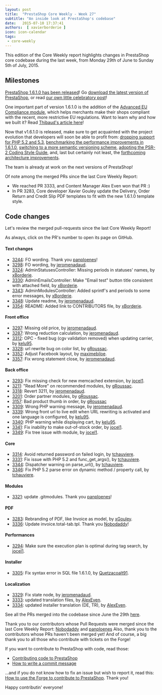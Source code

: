 ```yaml
---
layout: post
title:  "PrestaShop Core Weekly - Week 27"
subtitle: "An inside look at PrestaShop's codebase"
date:   2015-07-10 17:37:41
authors:  [ xavierborderie ]
icon: icon-calendar
tags:
 - core-weekly
---
```


This edition of the Core Weekly report highlights changes in PrestaShop core codebase during the last week, from Monday 29th of June to Sunday 5th of July, 2015.


## Milestones

[PrestaShop 1.6.1.0 has been released](https://www.prestashop.com/blog/en/delivering-new-improved-v1-6-1-0/)! Go [download the latest version of PrestaShop](https://www.prestashop.com/en/download), or read [our own little celebratory post](http://build.prestashop.com/news/1-6-1-0-released/)!

One important part of version 1.6.1.0 is the addition of the [Advanced EU Compliance module](https://github.com/PrestaShop/advancedeucompliance), which helps merchants make their shops compliant with the recent, more restrictive EU regulations. Want to learn why and how we built it? Read [Thibaud's article here](http://build.prestashop.com/news/advanced-eu-compliance/)!

Now that v1.6.1.0 is released, make sure to get acquainted with the project evolution that developers will soon be able to profit from: [dropping support for PHP 5.2 and 5.3](http://build.prestashop.com/news/Dropping-support-php52-and-53/), [benchmarking the performance improvements in 1.6.1.0](http://build.prestashop.com/news/prestashop-1-6-1-0-performances/), [switching to a more semantic versioning scheme](http://build.prestashop.com/news/a-more-semantic-versioning-scheme/), [adopting the PSR-2 Coding Style Guide](http://build.prestashop.com/news/prestashop-moves-to-psr-2/), and, last but certainly not least, the [forthcoming architecture improvements](http://build.prestashop.com/news/new-architecture-1-6-1-0/).

The team is already at work on the next versions of PrestaShop!

Of note among the merged PRs since the last Core Weekly Report:

 * We reached PR 3333, and Content Manager Alex Even won that PR :)
 * In PR 3283, Core developer Xavier Gouley update the Delivery, Order Return and Credit Slip PDF templates to fit with the new 1.6.1.0 template style.



## Code changes

Let's review the merged pull-requests since the last Core Weekly Report!

As always, click on the PR's number to open its page on GitHub.

#### Text changes

 * [3244](https://github.com/PrestaShop/PrestaShop/pull/3244): FO wording. Thank you [panploenes](https://github.com/panploenes)!
 * [3298](https://github.com/PrestaShop/PrestaShop/pull/3298): FO wording, by [jeromenadaud](https://github.com/jeromenadaud).
 * [3324](https://github.com/PrestaShop/PrestaShop/pull/3324): AdminStatusesController: Missing periods in statuses' names, by [xBorderie](https://github.com/xBorderie).
 * [3330](https://github.com/PrestaShop/PrestaShop/pull/3330): AdminEmailsController: Make "Email test" button title consistent with attached field, by [xBorderie](https://github.com/xBorderie).
 * [3343](https://github.com/PrestaShop/PrestaShop/pull/3343): AdminModulesController: Added sprintf's and periods to some error messages, by [xBorderie](https://github.com/xBorderie).
 * [3348](https://github.com/PrestaShop/PrestaShop/pull/3348): Update readme, by [jeromenadaud](https://github.com/jeromenadaud).
 * [3354](https://github.com/PrestaShop/PrestaShop/pull/3354): README: Added link to CONTRIBUTORS file, by [xBorderie](https://github.com/xBorderie).

#### Front office

 * [3297](https://github.com/PrestaShop/PrestaShop/pull/3297): Missing old price, by [jeromenadaud](https://github.com/jeromenadaud).
 * [3287](https://github.com/PrestaShop/PrestaShop/pull/3287): Wrong reduction calculation, by [jeromenadaud](https://github.com/jeromenadaud).
 * [3312](https://github.com/PrestaShop/PrestaShop/pull/3312): OPC - fixed bug (cgv validation removed) when updating carrier, by [kelu95](https://github.com/kelu95).
 * [3328](https://github.com/PrestaShop/PrestaShop/pull/3328): url rewrite bug on color list, by [gRoussac](https://github.com/gRoussac).
 * [3352](https://github.com/PrestaShop/PrestaShop/pull/3352): Adjust Facebook layout, by [maximebiloe](https://github.com/maximebiloe).
 * [3357](https://github.com/PrestaShop/PrestaShop/pull/3357): Fix wrong statement close, by [jeromenadaud](https://github.com/jeromenadaud).

#### Back office

 * [3293](https://github.com/PrestaShop/PrestaShop/pull/3293): Fix missing check for new memcached extension, by [jocel1](https://github.com/jocel1).
 * [3211](https://github.com/PrestaShop/PrestaShop/pull/3211): "Read More" on recommended modules, by [gRoussac](https://github.com/gRoussac).
 * [3318](https://github.com/PrestaShop/PrestaShop/pull/3318): Revert 3211, by [jeromenadaud](https://github.com/jeromenadaud).
 * [3201](https://github.com/PrestaShop/PrestaShop/pull/3201): Order partner modules, by [gRoussac](https://github.com/gRoussac).
 * [3157](https://github.com/PrestaShop/PrestaShop/pull/3157): Bad product thumb in order, by [gRoussac](https://github.com/gRoussac)
 * [3309](https://github.com/PrestaShop/PrestaShop/pull/3309): Wrong PHP warning message, by [jeromenadaud](https://github.com/jeromenadaud).
 * [3339](https://github.com/PrestaShop/PrestaShop/pull/3339): Wrong front url to live edit when URL rewriting is activated and one language is configured, by [kelu95](https://github.com/kelu95).
 * [3340](https://github.com/PrestaShop/PrestaShop/pull/3340): PHP warning while displaying cart, by [kelu95](https://github.com/kelu95).
 * [3341](https://github.com/PrestaShop/PrestaShop/pull/3341): Fix inability to make out-of-stock order, by [jocel1](https://github.com/jocel1).
 * [3349](https://github.com/PrestaShop/PrestaShop/pull/3349): Fix tree issue with module, by [jocel1](https://github.com/jocel1).

#### Core

 * [3314](https://github.com/PrestaShop/PrestaShop/pull/3314): Avoid returned password on failed login, by [tchauviere](https://github.com/tchauviere).
 * [3331](https://github.com/PrestaShop/PrestaShop/pull/3331): Fix issue with PHP 5.2 and func_get_args(), by [tchauviere](https://github.com/tchauviere).
 * [3344](https://github.com/PrestaShop/PrestaShop/pull/3344): Dispatcher warning on parse_url(), by [tchauviere](https://github.com/tchauviere).
 * [3346](https://github.com/PrestaShop/PrestaShop/pull/3346): Fix PHP 5.2 parse error on dynamic method / property call, by [tchauviere](https://github.com/tchauviere).

#### Modules

 * [3321](https://github.com/PrestaShop/PrestaShop/pull/3321): update .gitmodules. Thank you [panploenes](https://github.com/panploenes)!


#### PDF

 * [3283](https://github.com/PrestaShop/PrestaShop/pull/3283): Rebranding of PDF, like Invoice as model, by [xGouley](https://github.com/xGouley).
 * [3336](https://github.com/PrestaShop/PrestaShop/pull/3336): Update invoice.total-tab.tpl. Thank you [Nobodaddy](https://github.com/Nobodaddy)!

#### Performances

 * [3294](https://github.com/PrestaShop/PrestaShop/pull/3294): Make sure the execution plan is optimal during tag search, by [jocel1](https://github.com/jocel1).

#### Installer

 * [3305](https://github.com/PrestaShop/PrestaShop/pull/3305): Fix syntax error in SQL file 1.6.1.0, by [Quetzacoalt91](https://github.com/Quetzacoalt91).

#### Localization

 * [3329](https://github.com/PrestaShop/PrestaShop/pull/3329): Fix state node, by [jeromenadaud](https://github.com/jeromenadaud).
 * [3333](https://github.com/PrestaShop/PrestaShop/pull/3333): updated translation files, by [AlexEven](https://github.com/AlexEven).
 * [3334](https://github.com/PrestaShop/PrestaShop/pull/3334): updated installer translation (DE, TR), by [AlexEven](https://github.com/AlexEven).



See all the PRs merged into the codebase since June the 29th [here](https://github.com/PrestaShop/PrestaShop/pulls?q=is%3Apr+merged%3A%3E2015-06-29+is%3Aclosed+sort%3Aupdated&utf8=%E2%9C%93).

Thank you to our contributors whose Pull Requests were merged since the last Core Weekly Report: [Nobodaddy](https://github.com/Nobodaddy) and [panploenes](https://github.com/panploenes) Also, thank you to the contributors whose PRs haven't been merged yet! And of course, a big thank you to all those who contribute with tickets on the Forge!

If you want to contribute to PrestaShop with code, read those:

 * [Contributing code to PrestaShop](http://doc.prestashop.com/display/PS16/Contributing+code+to+PrestaShop)
 * [How to write a commit message](http://doc.prestashop.com/display/PS16/How+to+write+a+commit+message)

...and if you do not know how to fix an issue but wish to report it, read this: [How to use the Forge to contribute to PrestaShop](http://doc.prestashop.com/display/PS16/How+to+use+the+Forge+to+contribute+to+PrestaShop). Thank you!

Happy contributin' everyone!
